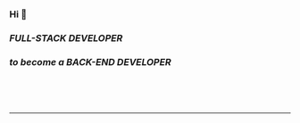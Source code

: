 ### Hi 👋 

### *FULL-STACK DEVELOPER* 

### ***to become a BACK-END DEVELOPER***
<br>
<br>
<br>

---
